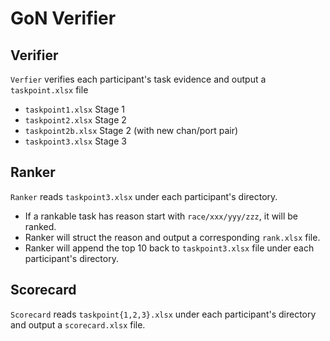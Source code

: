# GoN Verifier

## Verifier

`Verfier` verifies each participant's task evidence and output a `taskpoint.xlsx` file
- `taskpoint1.xlsx` Stage 1
- `taskpoint2.xlsx` Stage 2
- `taskpoint2b.xlsx` Stage 2 (with new chan/port pair)
- `taskpoint3.xlsx` Stage 3

## Ranker

`Ranker` reads `taskpoint3.xlsx` under each participant's directory.
- If a rankable task has reason start with `race/xxx/yyy/zzz`, it will be ranked.
- Ranker will struct the reason and output a corresponding `rank.xlsx` file.
- Ranker will append the top 10 back to `taskpoint3.xlsx` file under each participant's directory.

## Scorecard

`Scorecard` reads `taskpoint{1,2,3}.xlsx` under each participant's directory and output a `scorecard.xlsx` file.

